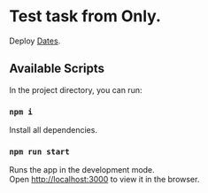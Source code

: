# Test task from Only.

Deploy [Dates](https://65733af3096c792b137346b1--venerable-youtiao-4623ff.netlify.app/).

## Available Scripts

In the project directory, you can run:

### `npm i`

Install all dependencies.

### `npm run start`

Runs the app in the development mode.\
Open [http://localhost:3000](http://localhost:3000) to view it in the browser.
